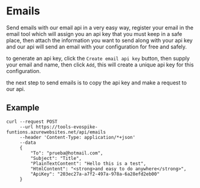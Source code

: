 # Emails

Send emails with our email api in a very easy way, register your email in the email tool which will assign you an api key that you must keep in a safe place, then attach the information you want to send along with your api key and our api will send an email with your configuration for free and safely.

to generate an api key, click the `Create email api key` button, then supply your email and name, then click `Add`, this will create a unique api key for this configuration.

the next step to send emails is to copy the api key and make a request to our api.

## Example

```
curl --request POST
     --url https://tools-evospike-funtions.azurewebsites.net/api/emails
     --header 'Content-Type: application/*+json'
     --data 
     {
         "To": "prueba@hotmail.com",
         "Subject": "Title",
         "PlainTextContent": "Hello this is a test",
         "HtmlContent": "<strong>and easy to do anywhere</strong>",
         "ApiKey": "203ec27a-a7f2-497a-978a-6a28efd2eb00"
     }
```